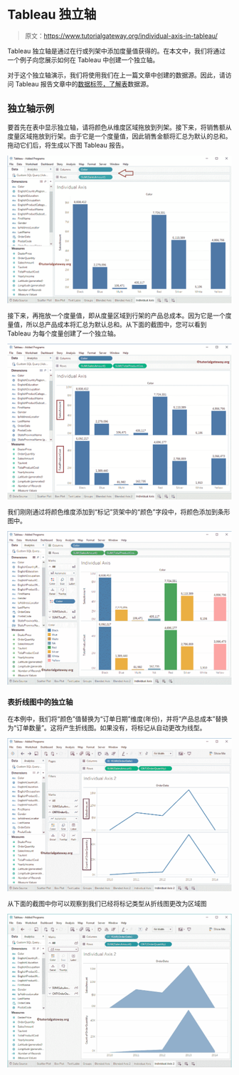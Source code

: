 # Tableau 独立轴

> 原文：<https://www.tutorialgateway.org/individual-axis-in-tableau/>

Tableau 独立轴是通过在行或列架中添加度量值获得的。在本文中，我们将通过一个例子向您展示如何在 Tableau 中创建一个独立轴。

对于这个独立轴演示，我们将使用我们在上一篇文章中创建的数据源。因此，请访问 Tableau 报告文章中的[数据标签，了解](https://www.tutorialgateway.org/data-labels-in-tableau-reports/)[表](https://www.tutorialgateway.org/tableau/)数据源。

## 独立轴示例

要首先在表中显示独立轴，请将颜色从维度区域拖放到列架。接下来，将销售额从度量区域拖放到行架。由于它是一个度量值，因此销售金额将汇总为默认的总和。拖动它们后，将生成以下图 Tableau 报告。

![Individual Axis in Tableau 2](img/5a476c965944513f67f62992bec5f3a1.png)

接下来，再拖放一个度量值，即从度量区域到行架的产品总成本。因为它是一个度量值，所以总产品成本将汇总为默认总和。从下面的截图中，您可以看到 Tableau 为每个度量创建了一个独立轴。

![Individual Axis in Tableau 2](img/47e9c869a5a8031d3b7a293be0592e66.png)

我们刚刚通过将颜色维度添加到“标记”货架中的“颜色”字段中，将颜色添加到条形图中。

![Individual Axis in Tableau 3](img/ad232780ba4f36c08a7981fb7106eec4.png)

### 表折线图中的独立轴

在本例中，我们将“颜色”值替换为“订单日期”维度(年份)，并将“产品总成本”替换为“订单数量”。这将产生折线图。如果没有，将标记从自动更改为线型。

![Individual Axis in Tableau 4](img/9a5e8c767bdb2ade7722c1f17a3eca46.png)

从下面的截图中你可以观察到我们已经将标记类型从折线图更改为区域图

![Individual Axis in Tableau 5](img/b616463b0bb74bde337f0dec86ab546d.png)